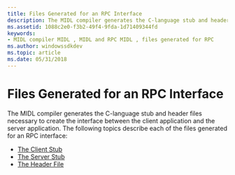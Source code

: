 ```yaml
---
title: Files Generated for an RPC Interface
description: The MIDL compiler generates the C-language stub and header files necessary to create the interface between the client application and the server application.
ms.assetid: 1088c2e0-f3b2-49f4-9fda-1d71409344fd
keywords:
- MIDL compiler MIDL , MIDL and RPC MIDL , files generated for RPC
ms.author: windowssdkdev
ms.topic: article
ms.date: 05/31/2018
---
```


# Files Generated for an RPC Interface

The MIDL compiler generates the C-language stub and header files necessary to create the interface between the client application and the server application. The following topics describe each of the files generated for an RPC interface:

-   [The Client Stub](the-client-stub.md)
-   [The Server Stub](the-server-stub.md)
-   [The Header File](the-header-file.md)

 

 




